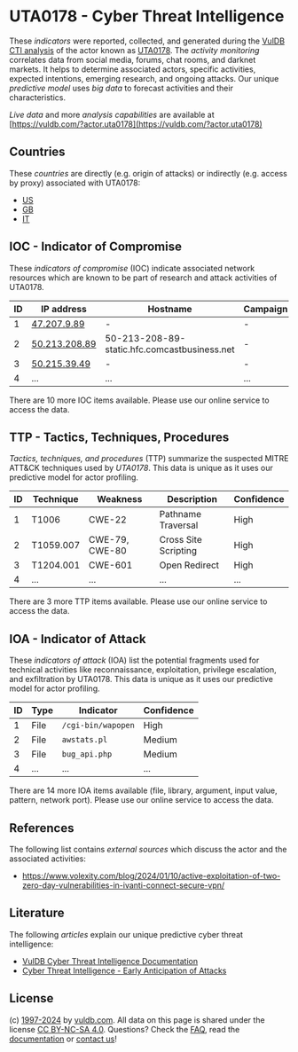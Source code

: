 # UTA0178 - Cyber Threat Intelligence

These _indicators_ were reported, collected, and generated during the [VulDB CTI analysis](https://vuldb.com/?kb.cti) of the actor known as [UTA0178](https://vuldb.com/?actor.uta0178). The _activity monitoring_ correlates data from social media, forums, chat rooms, and darknet markets. It helps to determine associated actors, specific activities, expected intentions, emerging research, and ongoing attacks. Our unique _predictive model_ uses _big data_ to forecast activities and their characteristics.

_Live data_ and more _analysis capabilities_ are available at [https://vuldb.com/?actor.uta0178](https://vuldb.com/?actor.uta0178)

## Countries

These _countries_ are directly (e.g. origin of attacks) or indirectly (e.g. access by proxy) associated with UTA0178:

* [US](https://vuldb.com/?country.us)
* [GB](https://vuldb.com/?country.gb)
* [IT](https://vuldb.com/?country.it)

## IOC - Indicator of Compromise

These _indicators of compromise_ (IOC) indicate associated network resources which are known to be part of research and attack activities of UTA0178.

ID | IP address | Hostname | Campaign | Confidence
-- | ---------- | -------- | -------- | ----------
1 | [47.207.9.89](https://vuldb.com/?ip.47.207.9.89) | - | - | High
2 | [50.213.208.89](https://vuldb.com/?ip.50.213.208.89) | 50-213-208-89-static.hfc.comcastbusiness.net | - | High
3 | [50.215.39.49](https://vuldb.com/?ip.50.215.39.49) | - | - | High
4 | ... | ... | ... | ...

There are 10 more IOC items available. Please use our online service to access the data.

## TTP - Tactics, Techniques, Procedures

_Tactics, techniques, and procedures_ (TTP) summarize the suspected MITRE ATT&CK techniques used by _UTA0178_. This data is unique as it uses our predictive model for actor profiling.

ID | Technique | Weakness | Description | Confidence
-- | --------- | -------- | ----------- | ----------
1 | T1006 | CWE-22 | Pathname Traversal | High
2 | T1059.007 | CWE-79, CWE-80 | Cross Site Scripting | High
3 | T1204.001 | CWE-601 | Open Redirect | High
4 | ... | ... | ... | ...

There are 3 more TTP items available. Please use our online service to access the data.

## IOA - Indicator of Attack

These _indicators of attack_ (IOA) list the potential fragments used for technical activities like reconnaissance, exploitation, privilege escalation, and exfiltration by UTA0178. This data is unique as it uses our predictive model for actor profiling.

ID | Type | Indicator | Confidence
-- | ---- | --------- | ----------
1 | File | `/cgi-bin/wapopen` | High
2 | File | `awstats.pl` | Medium
3 | File | `bug_api.php` | Medium
4 | ... | ... | ...

There are 14 more IOA items available (file, library, argument, input value, pattern, network port). Please use our online service to access the data.

## References

The following list contains _external sources_ which discuss the actor and the associated activities:

* https://www.volexity.com/blog/2024/01/10/active-exploitation-of-two-zero-day-vulnerabilities-in-ivanti-connect-secure-vpn/

## Literature

The following _articles_ explain our unique predictive cyber threat intelligence:

* [VulDB Cyber Threat Intelligence Documentation](https://vuldb.com/?kb.cti)
* [Cyber Threat Intelligence - Early Anticipation of Attacks](https://www.scip.ch/en/?labs.20201022)

## License

(c) [1997-2024](https://vuldb.com/?kb.changelog) by [vuldb.com](https://vuldb.com/?kb.about). All data on this page is shared under the license [CC BY-NC-SA 4.0](https://creativecommons.org/licenses/by-nc-sa/4.0/). Questions? Check the [FAQ](https://vuldb.com/?kb.faq), read the [documentation](https://vuldb.com/?kb) or [contact us](https://vuldb.com/?contact)!
